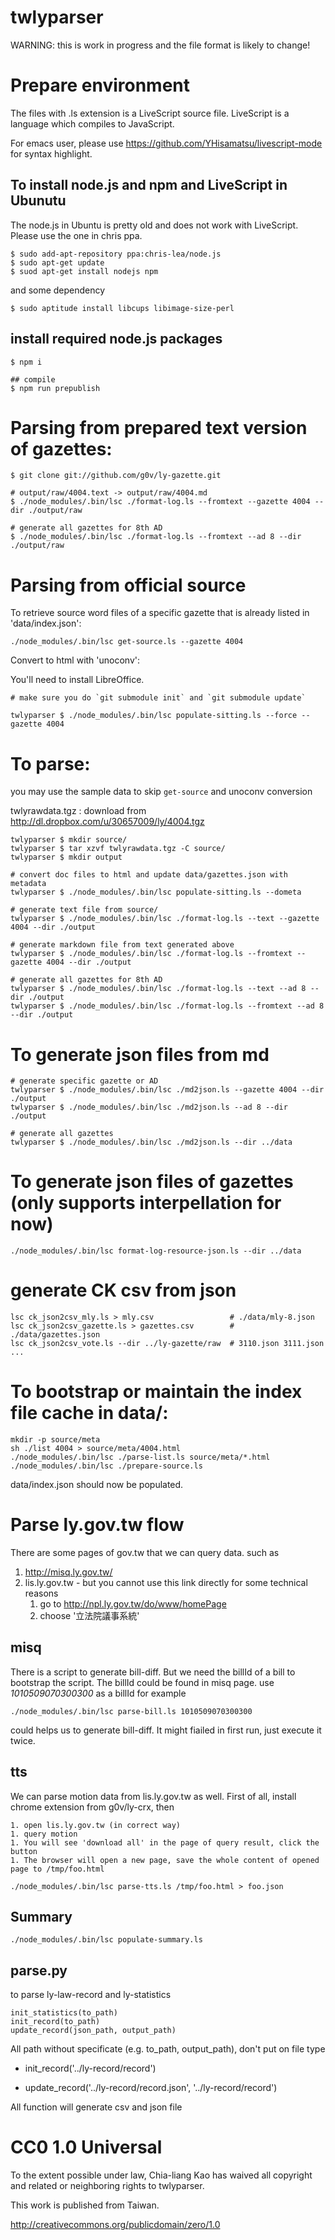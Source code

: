 twlyparser
============

WARNING: this is work in progress and the file format is likely to change!

# Prepare environment

The files with .ls extension is a LiveScript source file. 
LiveScript is a language which compiles to JavaScript.

For emacs user, please use
https://github.com/YHisamatsu/livescript-mode for syntax highlight.

## To install node.js and npm and LiveScript in Ubunutu

The node.js in Ubuntu is pretty old and does not work with
LiveScript. Please use the one in chris ppa.

```
$ sudo add-apt-repository ppa:chris-lea/node.js
$ sudo apt-get update
$ suod apt-get install nodejs npm
```

and some dependency

    $ sudo aptitude install libcups libimage-size-perl

## install required node.js packages

```
$ npm i

## compile 
$ npm run prepublish
```

# Parsing from prepared text version of gazettes:

```
$ git clone git://github.com/g0v/ly-gazette.git

# output/raw/4004.text -> output/raw/4004.md
$ ./node_modules/.bin/lsc ./format-log.ls --fromtext --gazette 4004 --dir ./output/raw

# generate all gazettes for 8th AD
$ ./node_modules/.bin/lsc ./format-log.ls --fromtext --ad 8 --dir ./output/raw
```

# Parsing from official source

To retrieve source word files of a specific gazette that is already listed in
'data/index.json':

```
./node_modules/.bin/lsc get-source.ls --gazette 4004

```

Convert to html with 'unoconv':

You'll need to install LibreOffice.

```
# make sure you do `git submodule init` and `git submodule update`

twlyparser $ ./node_modules/.bin/lsc populate-sitting.ls --force --gazette 4004
```

# To parse:

you may use the sample data to skip `get-source` and unoconv conversion

twlyrawdata.tgz : download from http://dl.dropbox.com/u/30657009/ly/4004.tgz

```
twlyparser $ mkdir source/
twlyparser $ tar xzvf twlyrawdata.tgz -C source/ 
twlyparser $ mkdir output

# convert doc files to html and update data/gazettes.json with metadata
twlyparser $ ./node_modules/.bin/lsc populate-sitting.ls --dometa

# generate text file from source/
twlyparser $ ./node_modules/.bin/lsc ./format-log.ls --text --gazette 4004 --dir ./output

# generate markdown file from text generated above
twlyparser $ ./node_modules/.bin/lsc ./format-log.ls --fromtext --gazette 4004 --dir ./output

# generate all gazettes for 8th AD
twlyparser $ ./node_modules/.bin/lsc ./format-log.ls --text --ad 8 --dir ./output
twlyparser $ ./node_modules/.bin/lsc ./format-log.ls --fromtext --ad 8 --dir ./output
```

# To generate json files from md

```
# generate specific gazette or AD
twlyparser $ ./node_modules/.bin/lsc ./md2json.ls --gazette 4004 --dir ./output
twlyparser $ ./node_modules/.bin/lsc ./md2json.ls --ad 8 --dir ./output

# generate all gazettes
twlyparser $ ./node_modules/.bin/lsc ./md2json.ls --dir ../data
```

# To generate json files of gazettes (only supports interpellation for now)

```
./node_modules/.bin/lsc format-log-resource-json.ls --dir ../data
```

# generate CK csv from json
```
lsc ck_json2csv_mly.ls > mly.csv                 # ./data/mly-8.json
lsc ck_json2csv_gazette.ls > gazettes.csv        # ./data/gazettes.json
lsc ck_json2csv_vote.ls --dir ../ly-gazette/raw  # 3110.json 3111.json ...
```

# To bootstrap or maintain the index file cache in data/:

```
mkdir -p source/meta
sh ./list 4004 > source/meta/4004.html
./node_modules/.bin/lsc ./parse-list.ls source/meta/*.html
./node_modules/.bin/lsc ./prepare-source.ls
```

data/index.json should now be populated.

# Parse ly.gov.tw flow

There are some pages of gov.tw that we can query data. such as

1. http://misq.ly.gov.tw/
1. lis.ly.gov.tw - but you cannot use this link directly for some technical reasons
    1. go to http://npl.ly.gov.tw/do/www/homePage
    1. choose '立法院議事系統'

## misq

There is a script to generate bill-diff. But we need the billId of a bill to bootstrap the script. The billId could be found in misq page. use *1010509070300300* as a billId for example

    ./node_modules/.bin/lsc parse-bill.ls 1010509070300300

could helps us to generate bill-diff. It might fiailed in first run, just execute it twice.

## tts

We can parse motion data from lis.ly.gov.tw as well. First of all, install chrome extension  from g0v/ly-crx, then

    1. open lis.ly.gov.tw (in correct way)
    1. query motion
    1. You will see 'download all' in the page of query result, click the button
    1. The browser will open a new page, save the whole content of opened page to /tmp/foo.html

    ./node_modules/.bin/lsc parse-tts.ls /tmp/foo.html > foo.json

## Summary

    ./node_modules/.bin/lsc populate-summary.ls

## parse.py

to parse ly-law-record and ly-statistics

```
init_statistics(to_path)
init_record(to_path)
update_record(json_path, output_path)
```

All path without specificate (e.g. to_path, output_path), don't put on file type 

  * init_record('../ly-record/record')

  * update_record('../ly-record/record.json', '../ly-record/record')

All function will generate csv and json file


# CC0 1.0 Universal

To the extent possible under law, Chia-liang Kao has waived all copyright
and related or neighboring rights to twlyparser.

This work is published from Taiwan.

http://creativecommons.org/publicdomain/zero/1.0
